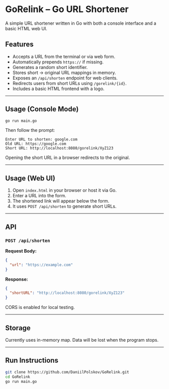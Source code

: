 # GoRelink – Go URL Shortener

A simple URL shortener written in Go with both a console interface and a basic HTML web UI.

## Features

* Accepts a URL from the terminal or via web form.
* Automatically prepends `https://` if missing.
* Generates a random short identifier.
* Stores short → original URL mappings in memory.
* Exposes an `/api/shorten` endpoint for web clients.
* Redirects users from short URLs using `/gorelink/{id}`.
* Includes a basic HTML frontend with a logo.

---

## Usage (Console Mode)

```bash
go run main.go
```

Then follow the prompt:

```text
Enter URL to shorten: google.com
Old URL: https://google.com
Short URL: http://localhost:8080/gorelink/XyZ123
```

Opening the short URL in a browser redirects to the original.

---

## Usage (Web UI)

1. Open `index.html` in your browser or host it via Go.
2. Enter a URL into the form.
3. The shortened link will appear below the form.
4. It uses `POST /api/shorten` to generate short URLs.

---

## API

### `POST /api/shorten`

**Request Body:**

```json
{
  "url": "https://example.com"
}
```

**Response:**

```json
{
  "shortURL": "http://localhost:8080/gorelink/XyZ123"
}
```

CORS is enabled for local testing.

---

## Storage

Currently uses in-memory map. Data will be lost when the program stops.

---

## Run Instructions

```bash
git clone https://github.com/DaniilPolskov/GoRelink.git
cd GoRelink
go run main.go
```
